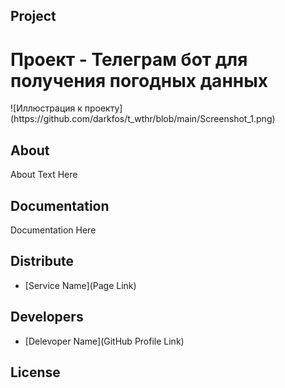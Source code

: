## Project
<h1>Проект - Телеграм бот для получения погодных данных</h1>
![Иллюстрация к проекту](https://github.com/darkfos/t_wthr/blob/main/Screenshot_1.png)

## About

About Text Here

## Documentation

Documentation Here

## Distribute

- [Service Name](Page Link)


## Developers

- [Delevoper Name](GitHub Profile Link)

## License
